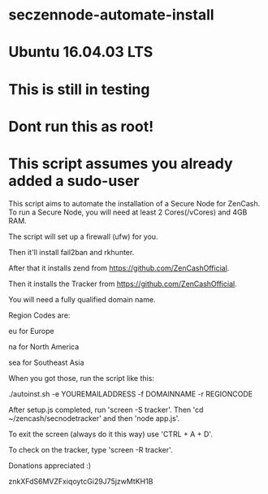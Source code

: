 # seczennode-automate-install
# Ubuntu 16.04.03 LTS
# This is still in testing
# Dont run this as root!
# This script assumes you already added a sudo-user 

This script aims to automate the installation of a Secure Node for ZenCash.
To run a Secure Node, you will need at least 2 Cores(/vCores) and 4GB RAM.

The script will set up a firewall (ufw) for you.

Then it'll install fail2ban and rkhunter.

After that it installs zend from https://github.com/ZenCashOfficial.

Then it installs the Tracker from https://github.com/ZenCashOfficial.

You will need a fully qualified domain name.

Region Codes are:

eu for Europe

na for North America

sea for Southeast Asia


When you got those, run the script like this:

./autoinst.sh -e YOUREMAILADDRESS -f DOMAINNAME -r REGIONCODE

 
 
After setup.js completed, run 'screen -S tracker'. Then 'cd ~/zencash/secnodetracker' and then 'node app.js'.

To exit the screen (always do it this way) use 'CTRL + A + D'.

To check on the tracker, type 'screen -R tracker'.





Donations appreciated :)

znkXFdS6MVZFxiqoytcGi29J75jzwMtKH1B
